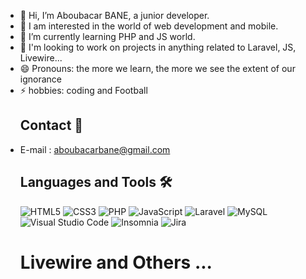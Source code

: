 - 👋 Hi, I’m Aboubacar BANE, a junior developer.
- 👀 I am interested in the world of web development and mobile.
- 🌱 I’m currently learning PHP and JS world.
- 💞️ I'm looking to work on projects in anything related to Laravel, JS, Livewire...
- 😄 Pronouns: the more we learn, the more we see the extent of our ignorance
- ⚡ hobbies: coding and Football
  ## Contact 🤝
- E-mail : aboubacarbane@gmail.com
  ## Languages and Tools 🛠️
  ![HTML5](https://img.shields.io/badge/html5-%23E34F26.svg?style=for-the-badge&logo=html5&logoColor=white)
  ![CSS3](https://img.shields.io/badge/css3-%231572B6.svg?style=for-the-badge&logo=css3&logoColor=white)
  ![PHP](https://img.shields.io/badge/php-%23777BB4.svg?style=for-the-badge&logo=php&logoColor=white)
  ![JavaScript](https://img.shields.io/badge/javascript-%23323330.svg?style=for-the-badge&logo=javascript&logoColor=%23F7DF1E)
  ![Laravel](https://img.shields.io/badge/laravel-%23FF2D20.svg?style=for-the-badge&logo=laravel&logoColor=white)
  ![MySQL](https://img.shields.io/badge/mysql-%2300f.svg?style=for-the-badge&logo=mysql&logoColor=white)
  ![Visual Studio Code](https://img.shields.io/badge/Visual%20Studio%20Code-0078d7.svg?style=for-the-badge&logo=visual-studio-code&logoColor=white)
  ![Insomnia](https://img.shields.io/badge/Insomnia-black?style=for-the-badge&logo=insomnia&logoColor=5849BE)
  ![Jira](https://img.shields.io/badge/jira-%230A0FFF.svg?style=for-the-badge&logo=jira&logoColor=white)
  # Livewire and Others ...

